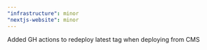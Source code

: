 ```yaml
---
"infrastructure": minor
"nextjs-website": minor
---
```


Added GH actions to redeploy latest tag when deploying from CMS
